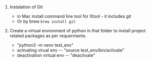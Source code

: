 1. Instalation of Git
    - in Mac install command line tool for Xtool - it includes git
    - Or by brew `brew install git`

2. Create a virtual envionment of python in that folder to install project related packages as per requerments.

    - "python3 -m venv test_env"
    - activating virual env -- "source test_env/bin/activate"
    - deactivation virtual env -- "deactivate"
